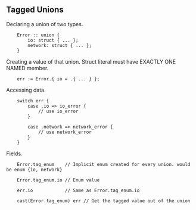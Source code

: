 Tagged Unions
-------------

Declaring a union of two types.

        Error :: union {
            io: struct { ... };
            network: struct { ... };
        }

Creating a value of that union.
Struct literal must have EXACTLY ONE NAMED member.

        err := Error.{ io = .{ ... } };

Accessing data.

        switch err {
            case .io => io_error {
                // use io_error
            }

            case .network => network_error {
                // use network_error
            }
        }

Fields.
        
        Error.tag_enum    // Implicit enum created for every union. would be enum {io, network}
        
        Error.tag_enum.io // Enum value

        err.io            // Same as Error.tag_enum.io

        cast(Error.tag_enum) err // Get the tagged value out of the union

